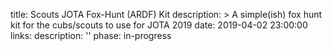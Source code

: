 title: Scouts JOTA Fox-Hunt (ARDF) Kit
description: >
    A simple(ish) fox hunt kit for the cubs/scouts to use for JOTA 2019
date: 2019-04-02 23:00:00
links:
    description:  ''
phase: in-progress
